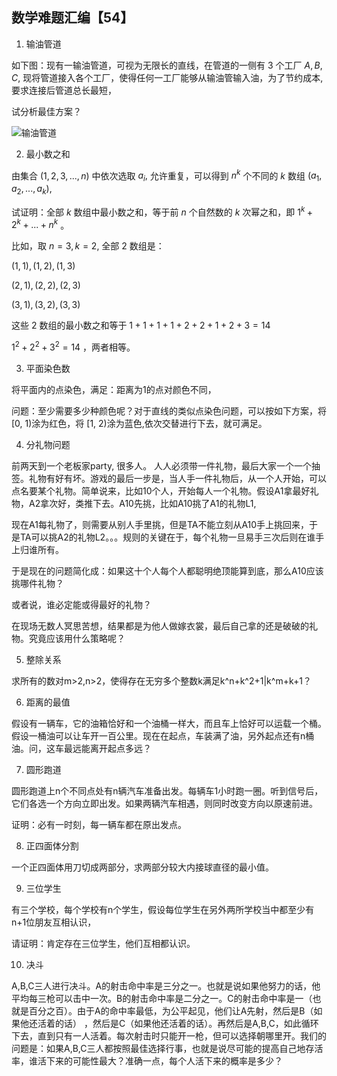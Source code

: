 ## 数学难题汇编【54】

1. 输油管道

如下图：现有一输油管道，可视为无限长的直线，在管道的一侧有 $3$ 个工厂 $A,B,C,$ 现将管道接入各个工厂，使得任何一工厂能够从输油管输入油，为了节约成本,要求连接后管道总长最短，

试分析最佳方案？

![输油管道](/pics/p51-1.png)




2. 最小数之和

由集合 $(1,2,3,...,n)$ 中依次选取 $a_i,$ 允许重复，可以得到 $n^k$ 个不同的 $k$ 数组 $(a_1,a_2,...,a_k),$ 

试证明：全部 $k$ 数组中最小数之和，等于前 $n$ 个自然数的 $k$ 次幂之和，即 $1^k+2^k+...+n^k$ 。

比如，取 $n=3,k=2,$ 全部 $2$ 数组是： 

$(1,1),(1,2),(1,3)$

$(2,1),(2,2),(2,3)$

$(3,1),(3,2),(3,3)$

这些 $2$ 数组的最小数之和等于 $1+1+1+1+2+2+1+2+3=14$

$1^2+2^2+3^2=14$ ，两者相等。

3. 平面染色数

将平面内的点染色，满足：距离为1的点对颜色不同，

问题：至少需要多少种颜色呢？对于直线的类似点染色问题，可以按如下方案，将 [0, 1)涂为红色，将 [1, 2)涂为蓝色,依次交替进行下去，就可满足。

4. 分礼物问题

前两天到一个老板家party, 很多人。
人人必须带一件礼物，最后大家一个一个抽签。礼物有好有坏。游戏的最后一步是，当人手一件礼物后，从一个人开始，可以点名要某个礼物。简单说来，比如10个人，开始每人一个礼物。假设A1拿最好礼物，A2拿次好，类推下去。A10先挑，比如A10挑了A1的礼物L1,

现在A1每礼物了，则需要从别人手里挑，但是TA不能立刻从A10手上挑回来，于是TA可以挑A2的礼物L2。。。规则的关键在于，每个礼物一旦易手三次后则在谁手上归谁所有。

于是现在的问题简化成：如果这十个人每个人都聪明绝顶能算到底，那么A10应该挑哪件礼物？

或者说，谁必定能或得最好的礼物？

在现场无数人冥思苦想，结果都是为他人做嫁衣裳，最后自己拿的还是破破的礼物。究竟应该用什么策略呢？

5. 整除关系

求所有的数对m>2,n>2，使得存在无穷多个整数k满足k^n+k^2+1|k^m+k+1？

6. 距离的最值

假设有一辆车，它的油箱恰好和一个油桶一样大，而且车上恰好可以运载一个桶。假设一桶油可以让车开一百公里。现在在起点，车装满了油，另外起点还有n桶油。问，这车最远能离开起点多远？

7. 圆形跑道

圆形跑道上n个不同点处有n辆汽车准备出发。每辆车1小时跑一圈。听到信号后，它们各选一个方向立即出发。如果两辆汽车相遇，则同时改变方向以原速前进。

证明：必有一时刻，每一辆车都在原出发点。

8. 正四面体分割

一个正四面体用刀切成两部分，求两部分较大内接球直径的最小值。

9. 三位学生

有三个学校，每个学校有n个学生，假设每位学生在另外两所学校当中都至少有n+1位朋友互相认识，

请证明：肯定存在三位学生，他们互相都认识。

10. 决斗

A,B,C三人进行决斗。A的射击命中率是三分之一。也就是说如果他努力的话，他平均每三枪可以击中一次。B的射击命中率是二分之一。C的射击命中率是一（也就是百分之百）。由于A的命中率最低，为公平起见，他们让A先射，然后是B（如果他还活着的话） ，然后是C（如果他还活着的话）。再然后是A,B,C，如此循环下去，直到只有一人活着。每次射击时只能开一枪，但可以选择朝哪里开。我们的问题是：如果A,B,C三人都按照最佳选择行事，也就是说尽可能的提高自己地存活率，谁活下来的可能性最大？准确一点，每个人活下来的概率是多少？

